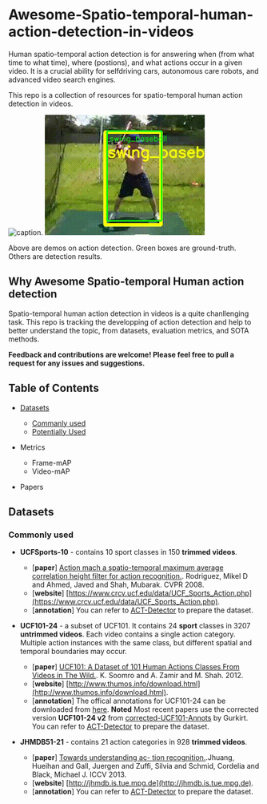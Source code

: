 # Awesome-Spatio-temporal-human-action-detection-in-videos

Human spatio-temporal action detection is for answering when (from what time to what time), where (postions), and what actions occur in a given video. It is a crucial ability for selfdriving cars, autonomous care robots, and advanced video search engines. 

This repo is a collection of resources for spatio-temporal human action detection in videos.

![caption](ucf-successful.gif).         ![caption](jhmdb-successful.gif)

Above are demos on action detection. Green boxes are ground-truth. Others are detection results.

## Why Awesome Spatio-temporal Human action detection

Spatio-temporal human action detection in videos is a quite chanllenging task. This repo is tracking the developping of action detection and help to better understand the topic, from datasets, evaluation metrics, and SOTA methods.

**Feedback and contributions are welcome! Please feel free to pull a request for any issues and suggestions.**

## Table of Contents

* [Datasets](#datasets)
   * [Commanly used](#commonly-used)
   * [Potentially Used](#potentially-used)

* Metrics
   * Frame-mAP
   * Video-mAP

* Papers
   
## Datasets

### Commonly used

* **UCFSports-10**  - contains 10 sport classes in 150 **trimmed videos**.
   * [**paper**] [Action mach a spatio-temporal maximum average correlation height filter for action recognition.](http://cs.ucf.edu/~mikel/ActionMACH.pdf). Rodriguez, Mikel D and Ahmed, Javed and Shah, Mubarak. CVPR 2008.
   * [**website**] [https://www.crcv.ucf.edu/data/UCF_Sports_Action.php](https://www.crcv.ucf.edu/data/UCF_Sports_Action.php). 
   * [**annotation**] You can refer to [ACT-Detector](https://github.com/vkalogeiton/caffe/tree/act-detector) to prepare the dataset.

* **UCF101-24**  -  a subset of UCF101. It contains 24 **sport** classes in 3207 **untrimmed videos**. Each video contains a single action category. Multiple action instances with the same class, but different spatial and temporal boundaries may occur. 
   * [**paper**] [UCF101: A Dataset of 101 Human Actions Classes From Videos in The Wild.](https://arxiv.org/abs/1212.0402). K. Soomro and A. Zamir and M. Shah. 2012.
   * [**website**] [http://www.thumos.info/download.html](http://www.thumos.info/download.html).
   * [**annotation**] The offical annotations for UCF101-24 can be downloaded from [here](http://www.thumos.info/download.html). **Noted** Most recent papers use the corrected version **UCF101-24 v2** from [corrected-UCF101-Annots](https://github.com/gurkirt/corrected-UCF101-Annots) by Gurkirt. You can refer to [ACT-Detector](https://github.com/vkalogeiton/caffe/tree/act-detector) to prepare the dataset.

* **JHMDB51-21**  - contains 21 action categories in 928 **trimmed videos**.
   * [**paper**] [Towards understanding ac- tion recognition.](https://hal.inria.fr/hal-00906902/document).Jhuang, Hueihan and Gall, Juergen and Zuffi, Silvia and Schmid, Cordelia and Black, Michael J. ICCV 2013.
   * [**website**] [http://jhmdb.is.tue.mpg.de](http://jhmdb.is.tue.mpg.de). 
   * [**annotation**] You can refer to [ACT-Detector](https://github.com/vkalogeiton/caffe/tree/act-detector) to prepare the dataset.


